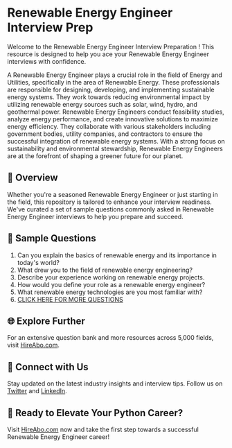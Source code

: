 # Renewable Energy Engineer Interview Prep

Welcome to the Renewable Energy Engineer Interview Preparation ! This resource is designed to help you ace your Renewable Energy Engineer interviews with confidence.

A Renewable Energy Engineer plays a crucial role in the field of Energy and Utilities, specifically in the area of Renewable Energy. These professionals are responsible for designing, developing, and implementing sustainable energy systems. They work towards reducing environmental impact by utilizing renewable energy sources such as solar, wind, hydro, and geothermal power. Renewable Energy Engineers conduct feasibility studies, analyze energy performance, and create innovative solutions to maximize energy efficiency. They collaborate with various stakeholders including government bodies, utility companies, and contractors to ensure the successful integration of renewable energy systems. With a strong focus on sustainability and environmental stewardship, Renewable Energy Engineers are at the forefront of shaping a greener future for our planet.

## 🚀 Overview

Whether you're a seasoned Renewable Energy Engineer or just starting in the field, this repository is tailored to enhance your interview readiness. We've curated a set of sample questions commonly asked in Renewable Energy Engineer interviews to help you prepare and succeed.

## 📝 Sample Questions

1. Can you explain the basics of renewable energy and its importance in today's world?
2. What drew you to the field of renewable energy engineering?
3. Describe your experience working on renewable energy projects.
4. How would you define your role as a renewable energy engineer?
5. What renewable energy technologies are you most familiar with?
6. [CLICK HERE FOR MORE QUESTIONS](https://hireabo.com/job/20_0_2/Renewable%20Energy%20Engineer)

## 🌐 Explore Further

For an extensive question bank and more resources across 5,000 fields, visit [HireAbo.com](https://www.hireabo.com).

## 📱 Connect with Us

Stay updated on the latest industry insights and interview tips. Follow us on [Twitter](https://twitter.com/hireabo) and [LinkedIn](https://www.linkedin.com/in/hire-abo-3609972a8/).

## 🚀 Ready to Elevate Your Python Career?

Visit [HireAbo.com](https://www.hireabo.com) now and take the first step towards a successful Renewable Energy Engineer career!